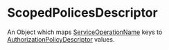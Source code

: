 # ScopedPolicesDescriptor

An Object which maps [ServiceOperationName](../primitives.md#serviceoperationname) keys to [AuthorizationPolicyDescriptor](../data-models/authorization-policy-descriptor.md) values.